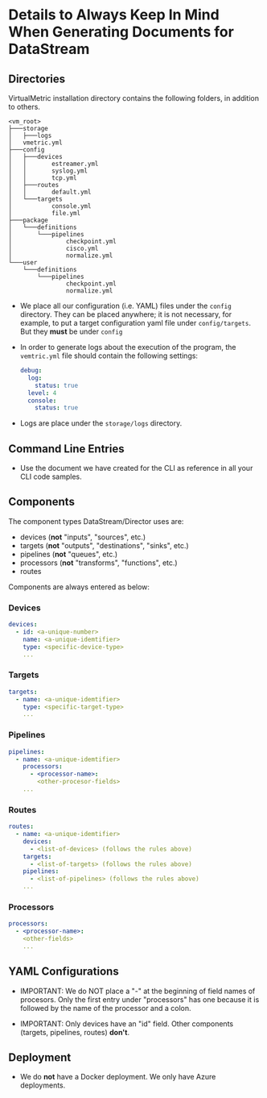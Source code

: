 # Details to Always Keep In Mind When Generating Documents for DataStream

## Directories

VirtualMetric installation directory contains the following folders, in addition to others.

```code
<vm_root>
├───storage
│   ├───logs
│   vmetric.yml
├───config
│   ├───devices
│   │       estreamer.yml
│   │       syslog.yml
│   │       tcp.yml
│   ├───routes
│   │       default.yml
│   └───targets
│           console.yml
│           file.yml
├───package
│   └───definitions
│       └───pipelines
│               checkpoint.yml
│               cisco.yml
│               normalize.yml
└───user
    └───definitions
        └───pipelines
                checkpoint.yml
                normalize.yml
```

- We place all our configuration (i.e. YAML) files under the `config` directory. They can be placed anywhere; it is not necessary, for example, to put a target configuration yaml file under `config/targets`. But they **must** be under `config`
- In order to generate logs about the execution of the program, the `vemtric.yml` file should contain the following settings:
  
  ```yaml
  debug:
    log:
      status: true
    level: 4
    console:
      status: true
  ```

- Logs are place under the `storage/logs` directory.

## Command Line Entries

- Use the document we have created for the CLI as reference in all your CLI code samples.

## Components

The component types DataStream/Director uses are:

- devices (**not** "inputs", "sources", etc.)
- targets (**not** "outputs", "destinations", "sinks", etc.)
- pipelines (**not** "queues", etc.)
- processors (**not** "transforms", "functions", etc.)
- routes

Components are always entered as below:

### Devices

```yaml
devices:
  - id: <a-unique-number>
    name: <a-unique-idemtifier>
    type: <specific-device-type>
    ...
```

### Targets

```yaml
targets:
  - name: <a-unique-idemtifier>
    type: <specific-target-type>
    ...
```

### Pipelines

```yaml
pipelines:
  - name: <a-unique-idemtifier>
    processors:
      - <processor-name>:
        <other-procesor-fields>
    ...
```

### Routes

```yaml
routes:
  - name: <a-unique-idemtifier>
    devices:
      - <list-of-devices> (follows the rules above)
    targets:
      - <list-of-targets> (follows the rules above)
    pipelines:
      - <list-of-pipelines> (follows the rules above)
    ...
```

### Processors

```yaml
processors:
  - <processor-name>:
    <other-fields>
    ...
```

## YAML Configurations

- IMPORTANT: We do NOT place a "-" at the beginning of field names of procesors. Only the first entry under "processors" has one because it is followed by the name of the processor and a colon.

- IMPORTANT: Only devices have an "id" field. Other components (targets, pipelines, routes) **don't**.

## Deployment

- We do **not** have a Docker deployment. We only have Azure deployments.
